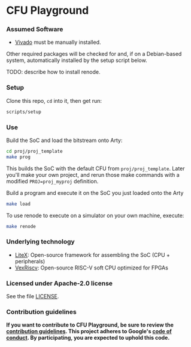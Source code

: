 # CFU Playground

### Assumed Software

* [Vivado](https://www.xilinx.com/support/download.html) must be manually installed.

Other required packages will be checked for and, if on a Debian-based system,
automatically installed by the setup script below.

TODO: describe how to install renode.

### Setup

Clone this repo, `cd` into it, then get run:
```sh
scripts/setup
```
### Use

Build the SoC and load the bitstream onto Arty:
```sh
cd proj/proj_template
make prog
```
This builds the SoC with the default CFU from `proj/proj_template`.   Later you'll make your own project, and rerun those make commands with a modified `PROJ=proj_myproj` definition.


Build a program and execute it on the SoC you just loaded onto the Arty
```sh
make load
```

To use renode to execute on a simulator on your own machine, execute:

```sh
make renode
```

### Underlying technology

* [LiteX](https://github.com/enjoy-digital/litex): Open-source framework for assembling the SoC (CPU + peripherals)
* [VexRiscv](https://github.com/SpinalHDL/VexRiscv): Open-source RISC-V soft CPU optimized for FPGAs


### Licensed under Apache-2.0 license

See the file [LICENSE](LICENSE).

### Contribution guidelines

**If you want to contribute to CFU Playground, be sure to review the
[contribution guidelines](CONTRIBUTING.md).  This project adheres to Google's
[code of conduct](CODE_OF_CONDUCT.md).   By participating, you are expected to
uphold this code.**



